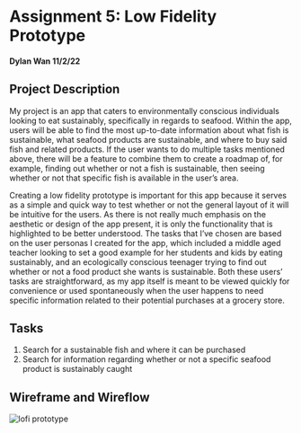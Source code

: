 # Assignment 5: Low Fidelity Prototype
#### Dylan Wan 11/2/22

## Project Description 
My project is an app that caters to environmentally conscious individuals looking to eat sustainably, specifically in regards to seafood. Within the app, users will be able to find the most up-to-date information about what fish is sustainable, what seafood products are sustainable, and where to buy said fish and related products. If the user wants to do multiple tasks mentioned above, there will be a feature to combine them to create a roadmap of, for example, finding out whether or not a fish is sustainable, then seeing whether or not that specific fish is available in the user’s area. 

Creating a low fidelity prototype is important for this app because it serves as a simple and quick way to test whether or not the general layout of it will be intuitive for the users. As there is not really much emphasis on the aesthetic or design of the app present, it is only the functionality that is highlighted to be better understood. The tasks that I’ve chosen are based on the user personas I created for the app, which included a middle aged teacher looking to set a good example for her students and kids by eating sustainably, and an ecologically conscious teenager trying to find out whether or not a food product she wants is sustainable. Both these users’ tasks are straightforward, as my app itself is meant to be viewed quickly for convenience or used spontaneously when the user happens to need specific information related to their potential purchases at a grocery store.

## Tasks
1. Search for a sustainable fish and where it can be purchased 
2. Search for information regarding whether or not a specific seafood product is sustainably caught

## Wireframe and Wireflow
![lofi prototype](https://user-images.githubusercontent.com/114602097/199412517-4a4f118b-f34f-4f39-8799-d19f5beb0bd1.png)

